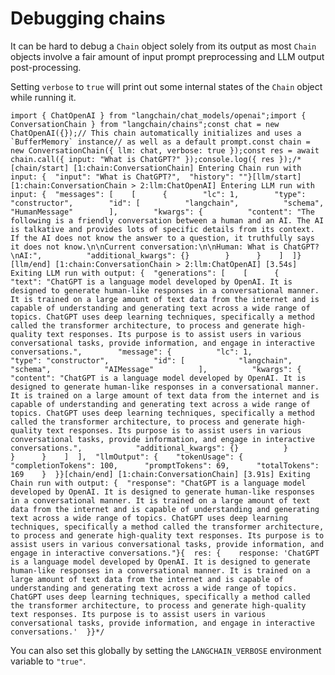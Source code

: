 Debugging chains
================

It can be hard to debug a `Chain` object solely from its output as most `Chain` objects involve a fair amount of input prompt preprocessing and LLM output post-processing.

Setting `verbose` to `true` will print out some internal states of the `Chain` object while running it.

    import { ChatOpenAI } from "langchain/chat_models/openai";import { ConversationChain } from "langchain/chains";const chat = new ChatOpenAI({});// This chain automatically initializes and uses a `BufferMemory` instance// as well as a default prompt.const chain = new ConversationChain({ llm: chat, verbose: true });const res = await chain.call({ input: "What is ChatGPT?" });console.log({ res });/*[chain/start] [1:chain:ConversationChain] Entering Chain run with input: {  "input": "What is ChatGPT?",  "history": ""}[llm/start] [1:chain:ConversationChain > 2:llm:ChatOpenAI] Entering LLM run with input: {  "messages": [    [      {        "lc": 1,        "type": "constructor",        "id": [          "langchain",          "schema",          "HumanMessage"        ],        "kwargs": {          "content": "The following is a friendly conversation between a human and an AI. The AI is talkative and provides lots of specific details from its context. If the AI does not know the answer to a question, it truthfully says it does not know.\n\nCurrent conversation:\n\nHuman: What is ChatGPT?\nAI:",          "additional_kwargs": {}        }      }    ]  ]}[llm/end] [1:chain:ConversationChain > 2:llm:ChatOpenAI] [3.54s] Exiting LLM run with output: {  "generations": [    [      {        "text": "ChatGPT is a language model developed by OpenAI. It is designed to generate human-like responses in a conversational manner. It is trained on a large amount of text data from the internet and is capable of understanding and generating text across a wide range of topics. ChatGPT uses deep learning techniques, specifically a method called the transformer architecture, to process and generate high-quality text responses. Its purpose is to assist users in various conversational tasks, provide information, and engage in interactive conversations.",        "message": {          "lc": 1,          "type": "constructor",          "id": [            "langchain",            "schema",            "AIMessage"          ],          "kwargs": {            "content": "ChatGPT is a language model developed by OpenAI. It is designed to generate human-like responses in a conversational manner. It is trained on a large amount of text data from the internet and is capable of understanding and generating text across a wide range of topics. ChatGPT uses deep learning techniques, specifically a method called the transformer architecture, to process and generate high-quality text responses. Its purpose is to assist users in various conversational tasks, provide information, and engage in interactive conversations.",            "additional_kwargs": {}          }        }      }    ]  ],  "llmOutput": {    "tokenUsage": {      "completionTokens": 100,      "promptTokens": 69,      "totalTokens": 169    }  }}[chain/end] [1:chain:ConversationChain] [3.91s] Exiting Chain run with output: {  "response": "ChatGPT is a language model developed by OpenAI. It is designed to generate human-like responses in a conversational manner. It is trained on a large amount of text data from the internet and is capable of understanding and generating text across a wide range of topics. ChatGPT uses deep learning techniques, specifically a method called the transformer architecture, to process and generate high-quality text responses. Its purpose is to assist users in various conversational tasks, provide information, and engage in interactive conversations."}{  res: {    response: 'ChatGPT is a language model developed by OpenAI. It is designed to generate human-like responses in a conversational manner. It is trained on a large amount of text data from the internet and is capable of understanding and generating text across a wide range of topics. ChatGPT uses deep learning techniques, specifically a method called the transformer architecture, to process and generate high-quality text responses. Its purpose is to assist users in various conversational tasks, provide information, and engage in interactive conversations.'  }}*/

You can also set this globally by setting the `LANGCHAIN_VERBOSE` environment variable to `"true"`.